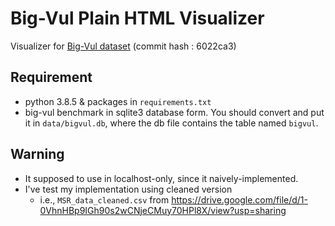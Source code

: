 # Big-Vul Plain HTML Visualizer

Visualizer for [Big-Vul dataset](https://github.com/ZeoVan/MSR_20_Code_vulnerability_CSV_Dataset) (commit hash : 6022ca3)

## Requirement

- python 3.8.5 & packages in `requirements.txt`
- big-vul benchmark in sqlite3 database form. You should convert and put it in `data/bigvul.db`, where the db file contains the table named `bigvul`.

## Warning
- It supposed to use in localhost-only, since it naively-implemented.
- I've test my implementation using cleaned version 
  - i.e., `MSR_data_cleaned.csv` from https://drive.google.com/file/d/1-0VhnHBp9IGh90s2wCNjeCMuy70HPl8X/view?usp=sharing
